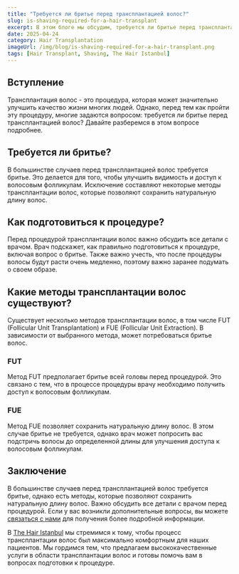 ```yaml
---
title: "Требуется ли бритье перед трансплантацией волос?"
slug: is-shaving-required-for-a-hair-transplant
excerpt: В этом блоге мы обсудим, требуется ли бритье перед трансплантацией волос.
date: 2025-04-24
category: Hair Transplantation
imageUrl: /img/blog/is-shaving-required-for-a-hair-transplant.png
tags: [Hair Transplant, Shaving, The Hair Istanbul]
---
```


<h2>Вступление</h2>
<p>Трансплантация волос - это процедура, которая может значительно улучшить качество жизни многих людей. Однако, перед тем как пройти эту процедуру, многие задаются вопросом: требуется ли бритье перед трансплантацией волос? Давайте разберемся в этом вопросе подробнее.</p>

<h2>Требуется ли бритье?</h2>
<p>В большинстве случаев перед трансплантацией волос требуется бритье. Это делается для того, чтобы улучшить видимость и доступ к волосовым фолликулам. Исключение составляют некоторые методы трансплантации волос, которые позволяют сохранить натуральную длину волос.</p>

<h2>Как подготовиться к процедуре?</h2>
<p>Перед процедурой трансплантации волос важно обсудить все детали с врачом. Врач подскажет, как правильно подготовиться к процедуре, включая вопрос о бритье. Также важно учесть, что после процедуры волосы будут расти очень медленно, поэтому важно заранее подумать о своем образе.</p>

<h2>Какие методы трансплантации волос существуют?</h2>
<p>Существует несколько методов трансплантации волос, в том числе FUT (Follicular Unit Transplantation) и FUE (Follicular Unit Extraction). В зависимости от выбранного метода, может потребоваться бритье волос.</p>

<h3>FUT</h3>
<p>Метод FUT предполагает бритье всей головы перед процедурой. Это связано с тем, что в процессе процедуры врачу необходимо получить доступ к волосовым фолликулам.</p>

<h3>FUE</h3>
<p>Метод FUE позволяет сохранить натуральную длину волос. В этом случае бритье не требуется, однако врач может попросить вас подстричь волосы до определенной длины для улучшения доступа к волосовым фолликулам.</p>

<h2>Заключение</h2>
<p>В большинстве случаев перед трансплантацией волос требуется бритье, однако есть методы, которые позволяют сохранить натуральную длину волос. Важно обсудить все детали с врачом перед процедурой. Если у вас возникли дополнительные вопросы, вы можете <a href="https://thehairistanbul.com/contact">связаться с нами</a> для получения более подробной информации.</p>

<p>В <a href="https://thehairistanbul.com">The Hair Istanbul</a> мы стремимся к тому, чтобы процесс трансплантации волос был максимально комфортным для наших пациентов. Мы гордимся тем, что предлагаем высококачественные услуги в области трансплантации волос и готовы помочь вам в вопросах подготовки к процедуре.</p>